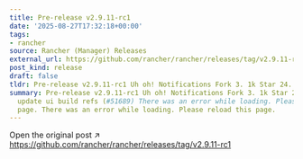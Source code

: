 ```yaml
---
title: Pre-release v2.9.11-rc1
date: '2025-08-27T17:32:18+00:00'
tags:
- rancher
source: Rancher (Manager) Releases
external_url: https://github.com/rancher/rancher/releases/tag/v2.9.11-rc1
post_kind: release
draft: false
tldr: Pre-release v2.9.11-rc1 Uh oh! Notifications Fork 3. 1k Star 24.
summary: Pre-release v2.9.11-rc1 Uh oh! Notifications Fork 3. 1k Star 24. 6k c26e46c
  update ui build refs (#51689) There was an error while loading. Please reload this
  page. There was an error while loading. Please reload this page.
---
```

Open the original post ↗ https://github.com/rancher/rancher/releases/tag/v2.9.11-rc1
